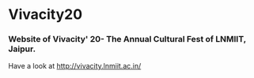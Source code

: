 # Vivacity20
### Website of Vivacity' 20- The Annual Cultural Fest of LNMIIT, Jaipur.
Have a look at http://vivacity.lnmiit.ac.in/

